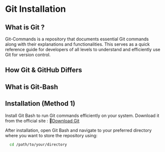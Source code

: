 # Git Installation 

## What is Git ?

Git-Commands is a repository that documents essential Git commands along with their explanations and functionalities. This serves as a quick reference guide for developers of all levels to understand and efficiently use Git for version control.

## How Git & GitHub Differs

## What is Git-Bash

## Installation (Method 1)

Install Git Bash to run Git commands efficiently on your system. Download it from the official site : 🔗[Download Git](https://git-scm.com/downloads)

After installation, open Git Bash and navigate to your preferred directory where you want to store the repository using:
```bash
  cd /path/to/your/directory
```
